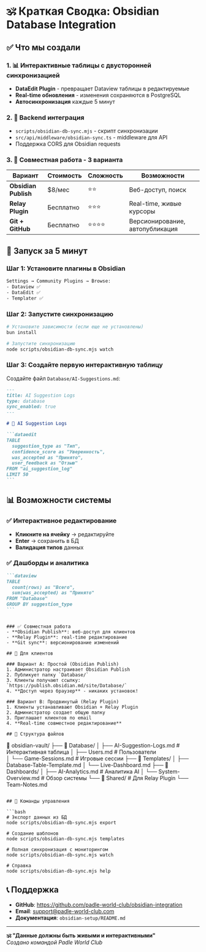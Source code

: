 # 🕉️ Краткая Сводка: Obsidian Database Integration

## ✅ Что мы создали

### 1. **📊 Интерактивные таблицы с двусторонней синхронизацией**

- **DataEdit Plugin** - превращает Dataview таблицы в редактируемые
- **Real-time обновления** - изменения сохраняются в PostgreSQL
- **Автосинхронизация** каждые 5 минут

### 2. **🔧 Backend интеграция**

- `scripts/obsidian-db-sync.mjs` - скрипт синхронизации
- `src/api/middleware/obsidian-sync.ts` - middleware для API
- Поддержка CORS для Obsidian requests

### 3. **👥 Совместная работа - 3 варианта**

| Вариант              | Стоимость | Сложность | Возможности                     |
| -------------------- | --------- | --------- | ------------------------------- |
| **Obsidian Publish** | $8/мес    | ⭐⭐      | Веб-доступ, поиск               |
| **Relay Plugin**     | Бесплатно | ⭐⭐⭐    | Real-time, живые курсоры        |
| **Git + GitHub**     | Бесплатно | ⭐⭐⭐⭐  | Версионирование, автопубликация |

## 🚀 Запуск за 5 минут

### Шаг 1: Установите плагины в Obsidian

```bash
Settings → Community Plugins → Browse:
- Dataview ✅
- DataEdit ✅
- Templater ✅
```

### Шаг 2: Запустите синхронизацию

```bash
# Установите зависимости (если еще не установлены)
bun install

# Запустите синхронизацию
node scripts/obsidian-db-sync.mjs watch
```

### Шаг 3: Создайте первую интерактивную таблицу

Создайте файл `Database/AI-Suggestions.md`:

````markdown
---
title: AI Suggestion Logs
type: database
sync_enabled: true
---

# 🤖 AI Suggestion Logs

```dataedit
TABLE
  suggestion_type as "Тип",
  confidence_score as "Уверенность",
  was_accepted as "Принято",
  user_feedback as "Отзыв"
FROM "ai_suggestion_log"
LIMIT 50
```
````

## 📊 Возможности системы

### ✅ Интерактивное редактирование

- **Кликните на ячейку** → редактируйте
- **Enter** → сохранить в БД
- **Валидация типов** данных

### ✅ Дашборды и аналитика

````markdown
```dataview
TABLE
  count(rows) as "Всего",
  sum(was_accepted) as "Принято"
FROM "Database"
GROUP BY suggestion_type
```
````

```

### ✅ Совместная работа
- **Obsidian Publish**: веб-доступ для клиентов
- **Relay Plugin**: real-time редактирование
- **Git sync**: версионирование изменений

## 🎯 Для клиентов

### Вариант A: Простой (Obsidian Publish)
1. Администратор настраивает Obsidian Publish
2. Публикует папку `Database/`
3. Клиенты получают ссылку: `https://publish.obsidian.md/site/Database/`
4. **Доступ через браузер** - никаких установок!

### Вариант B: Продвинутый (Relay Plugin)
1. Клиенты устанавливают Obsidian + Relay Plugin
2. Администратор создает общую папку
3. Приглашает клиентов по email
4. **Real-time совместное редактирование**

## 📁 Структура файлов

```

📁 obsidian-vault/
├── 📁 Database/
│ ├── AI-Suggestion-Logs.md # Интерактивная таблица
│ ├── Users.md # Пользователи  
│ └── Game-Sessions.md # Игровые сессии
├── 📁 Templates/
│ ├── Database-Table-Template.md
│ └── Live-Dashboard.md
├── 📁 Dashboards/
│ ├── AI-Analytics.md # Аналитика AI
│ └── System-Overview.md # Обзор системы
└── 📁 Shared/ # Для Relay Plugin
└── Team-Notes.md

````

## 🔧 Команды управления

```bash
# Экспорт данных из БД
node scripts/obsidian-db-sync.mjs export

# Создание шаблонов
node scripts/obsidian-db-sync.mjs templates

# Полная синхронизация с мониторингом
node scripts/obsidian-db-sync.mjs watch

# Справка
node scripts/obsidian-db-sync.mjs help
````

## 📞 Поддержка

- **GitHub**: https://github.com/padle-world-club/obsidian-integration
- **Email**: support@padle-world-club.com
- **Документация**: `obsidian-setup/README.md`

---

**🕉️ "Данные должны быть живыми и интерактивными"**  
_Создано командой Padle World Club_
